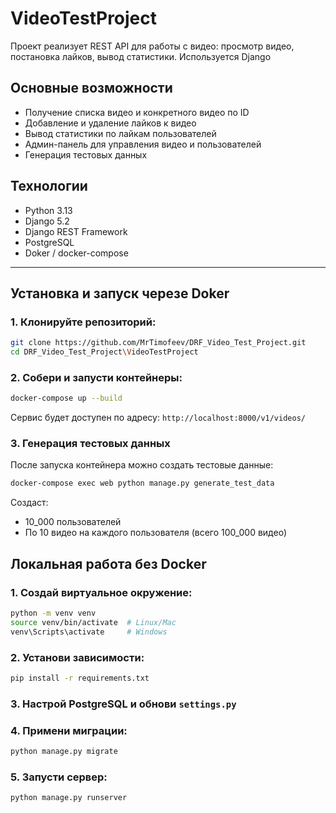 # VideoTestProject

Проект реализует REST API для работы с видео: просмотр видео, постановка лайков, вывод статистики. Используется Django

## Основные возможности

- Получение списка видео и конкретного видео по ID
- Добавление и удаление лайков к видео
- Вывод статистики по лайкам пользователей
- Админ-панель для управления видео и пользователей
- Генерация тестовых данных

## Технологии

- Python 3.13
- Django 5.2
- Django REST Framework
- PostgreSQL
- Doker / docker-compose

---

## Установка и запуск черезе Doker

### 1. Клонируйте репозиторий:
``` bash
git clone https://github.com/MrTimofeev/DRF_Video_Test_Project.git
cd DRF_Video_Test_Project\VideoTestProject
```

### 2. Собери и запусти контейнеры:
``` bash
docker-compose up --build
```
Сервис будет доступен по адресу: `http://localhost:8000/v1/videos/`

### 3. Генерация тестовых данных

После запуска контейнера можно создать тестовые данные:
``` bash
docker-compose exec web python manage.py generate_test_data
```

Создаст:

- 10_000 пользователей
- По 10 видео на каждого пользователя (всего 100_000 видео)

## Локальная работа без Docker

### 1. Создай виртуальное окружение:
``` bash
python -m venv venv
source venv/bin/activate  # Linux/Mac
venv\Scripts\activate     # Windows
```

### 2. Установи зависимости:
``` bash 
pip install -r requirements.txt
```

### 3. Настрой PostgreSQL и обнови `settings.py` 

### 4. Примени миграции:

``` bash
python manage.py migrate
```

### 5. Запусти сервер:
``` bash
python manage.py runserver
```

